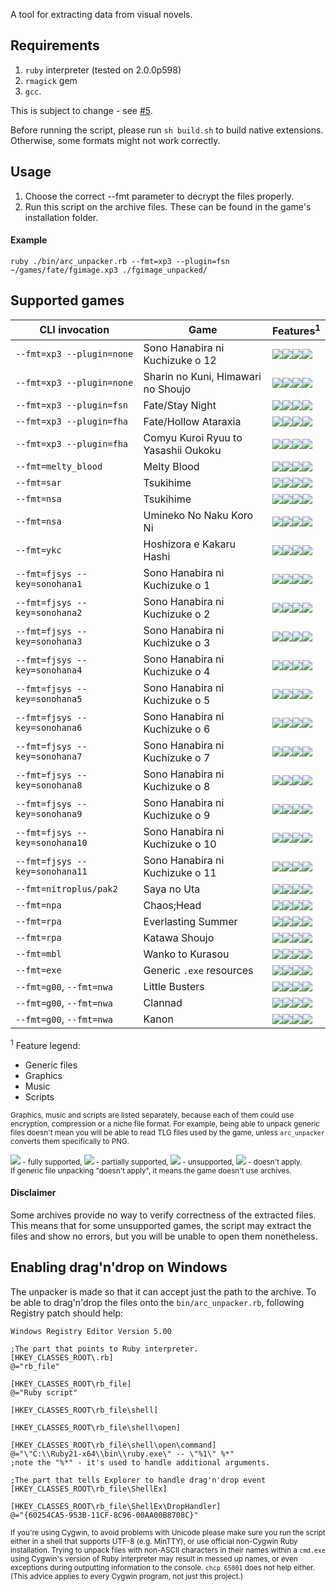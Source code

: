 A tool for extracting data from visual novels.

Requirements
------------

1. `ruby` interpreter (tested on 2.0.0p598)
2. `rmagick` gem
3. `gcc`.

This is subject to change - see [#5](/../../issues/5).

Before running the script, please run `sh build.sh` to build native extensions.
Otherwise, some formats might not work correctly.

Usage
-----

1. Choose the correct --fmt parameter to decrypt the files properly.
2. Run this script on the archive files. These can be found in the game's
   installation folder.

#### Example

    ruby ./bin/arc_unpacker.rb --fmt=xp3 --plugin=fsn ~/games/fate/fgimage.xp3 ./fgimage_unpacked/

Supported games
---------------

CLI invocation                 | Game                                | Features<sup>1</sup>
------------------------------ | ----------------------------------- | ------------
`--fmt=xp3 --plugin=none`      | Sono Hanabira ni Kuchizuke o 12     | ![][sup]![][par]![][sup]![][non]
`--fmt=xp3 --plugin=none`      | Sharin no Kuni, Himawari no Shoujo  | ![][sup]![][par]![][sup]![][non]
`--fmt=xp3 --plugin=fsn`       | Fate/Stay Night                     | ![][sup]![][par]![][sup]![][non]
`--fmt=xp3 --plugin=fha`       | Fate/Hollow Ataraxia                | ![][sup]![][par]![][sup]![][non]
`--fmt=xp3 --plugin=fha`       | Comyu Kuroi Ryuu to Yasashii Oukoku | ![][sup]![][par]![][sup]![][non]
`--fmt=melty_blood`            | Melty Blood                         | ![][sup]![][non]![][non]![][non]
`--fmt=sar`                    | Tsukihime                           | ![][sup]![][sup]![][sup]![][non]
`--fmt=nsa`                    | Tsukihime                           | ![][sup]![][sup]![][sup]![][non]
`--fmt=nsa`                    | Umineko No Naku Koro Ni             | ![][sup]![][sup]![][sup]![][non]
`--fmt=ykc`                    | Hoshizora e Kakaru Hashi            | ![][sup]![][sup]![][sup]![][sup]
`--fmt=fjsys --key=sonohana1`  | Sono Hanabira ni Kuchizuke o 1      | ![][sup]![][sup]![][sup]![][non]
`--fmt=fjsys --key=sonohana2`  | Sono Hanabira ni Kuchizuke o 2      | ![][sup]![][sup]![][sup]![][non]
`--fmt=fjsys --key=sonohana3`  | Sono Hanabira ni Kuchizuke o 3      | ![][sup]![][sup]![][sup]![][non]
`--fmt=fjsys --key=sonohana4`  | Sono Hanabira ni Kuchizuke o 4      | ![][sup]![][sup]![][sup]![][non]
`--fmt=fjsys --key=sonohana5`  | Sono Hanabira ni Kuchizuke o 5      | ![][sup]![][sup]![][sup]![][non]
`--fmt=fjsys --key=sonohana6`  | Sono Hanabira ni Kuchizuke o 6      | ![][sup]![][sup]![][sup]![][non]
`--fmt=fjsys --key=sonohana7`  | Sono Hanabira ni Kuchizuke o 7      | ![][sup]![][sup]![][sup]![][non]
`--fmt=fjsys --key=sonohana8`  | Sono Hanabira ni Kuchizuke o 8      | ![][sup]![][sup]![][sup]![][non]
`--fmt=fjsys --key=sonohana9`  | Sono Hanabira ni Kuchizuke o 9      | ![][sup]![][sup]![][sup]![][non]
`--fmt=fjsys --key=sonohana10` | Sono Hanabira ni Kuchizuke o 10     | ![][sup]![][sup]![][sup]![][non]
`--fmt=fjsys --key=sonohana11` | Sono Hanabira ni Kuchizuke o 11     | ![][sup]![][sup]![][sup]![][non]
`--fmt=nitroplus/pak2`         | Saya no Uta                         | ![][sup]![][sup]![][sup]![][non]
`--fmt=npa`                    | Chaos;Head                          | ![][sup]![][sup]![][sup]![][non]
`--fmt=rpa`                    | Everlasting Summer                  | ![][sup]![][sup]![][sup]![][non]
`--fmt=rpa`                    | Katawa Shoujo                       | ![][sup]![][sup]![][sup]![][non]
`--fmt=mbl`                    | Wanko to Kurasou                    | ![][sup]![][sup]![][sup]![][non]
`--fmt=exe`                    | Generic `.exe` resources            | ![][sup]![][nap]![][nap]![][nap]
`--fmt=g00`, `--fmt=nwa`       | Little Busters                      | ![][nap]![][sup]![][sup]![][non]
`--fmt=g00`, `--fmt=nwa`       | Clannad                             | ![][nap]![][sup]![][sup]![][non]
`--fmt=g00`, `--fmt=nwa`       | Kanon                               | ![][nap]![][sup]![][sup]![][non]

<sup>1</sup> Feature legend:

- Generic files
- Graphics
- Music
- Scripts

<sub>Graphics, music and scripts are listed separately, because each of them
could use encryption, compression or a niche file format. For example, being
able to unpack generic files doesn't mean you will be able to read TLG files
used by the game, unless `arc_unpacker` converts them specifically to
PNG.</sub>

<sub>![][sup] - fully supported, ![][par] - partially supported, ![][non] -
unsupported, ![][nap] - doesn't apply.  
If generic file unpacking "doesn't apply", it means the game doesn't use
archives.</sub>

[sup]: http://i.imgur.com/PeYsbCg.png
[par]: http://i.imgur.com/NMBy1C0.png
[non]: http://i.imgur.com/2aTNlHb.png
[nap]: http://i.imgur.com/jQTmqxl.png

#### Disclaimer

Some archives provide no way to verify correctness of the extracted files. This
means that for some unsupported games, the script may extract the files and
show no errors, but you will be unable to open them nonetheless.

Enabling drag'n'drop on Windows
-------------------------------

The unpacker is made so that it can accept just the path to the archive. To be
able to drag'n'drop the files onto the `bin/arc_unpacker.rb`, following
Registry patch should help:

    Windows Registry Editor Version 5.00

    ;The part that points to Ruby interpreter.
    [HKEY_CLASSES_ROOT\.rb]
    @="rb_file"

    [HKEY_CLASSES_ROOT\rb_file]
    @="Ruby script"

    [HKEY_CLASSES_ROOT\rb_file\shell]

    [HKEY_CLASSES_ROOT\rb_file\shell\open]

    [HKEY_CLASSES_ROOT\rb_file\shell\open\command]
    @="\"C:\\Ruby21-x64\\bin\\ruby.exe\" -- \"%1\" %*"
    ;note the "%*" - it's used to handle additional arguments.

    ;The part that tells Explorer to handle drag'n'drop event
    [HKEY_CLASSES_ROOT\rb_file\ShellEx]

    [HKEY_CLASSES_ROOT\rb_file\ShellEx\DropHandler]
    @="{60254CA5-953B-11CF-8C96-00AA00B8708C}"

<sub>If you're using Cygwin, to avoid problems with Unicode please make sure
you run the script either in a shell that supports UTF-8 (e.g. MinTTY), or use
official non-Cygwin Ruby installation. Trying to unpack files with non-ASCII
characters in their names within a `cmd.exe` using Cygwin's version of Ruby
interpreter may result in messed up names, or even exceptions during outputting
information to the console. `chcp 65001` does not help either. (This advice
applies to every Cygwin program, not just this project.)</sub>
